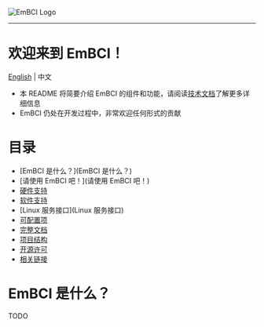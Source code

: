 ![EmBCI Logo](https://raw.github.com/hankso/EmBCI/master/files/images/logo-blue.png)

-------

# 欢迎来到 EmBCI！
[English](https://github.com/hankso/EmBCI/blob/master/README.rst) | 中文

- 本 README 将简要介绍 EmBCI 的组件和功能，请阅读[技术文档](https://embci.readthedocs.io/en/latest)了解更多详细信息
- EmBCI 仍处在开发过程中，非常欢迎任何形式的贡献


# 目录
- [EmBCI 是什么？](EmBCI 是什么？)
- [请使用 EmBCI 吧！](请使用 EmBCI 吧！)
- [硬件支持](硬件支持)
- [软件支持](软件支持)
- [Linux 服务接口](Linux 服务接口)
- [可配置项](可配置项)
- [完整文档](完整文档)
- [项目结构](项目结构)
- [开源许可](开源许可)
- [相关链接](相关链接)

# EmBCI 是什么？
TODO
